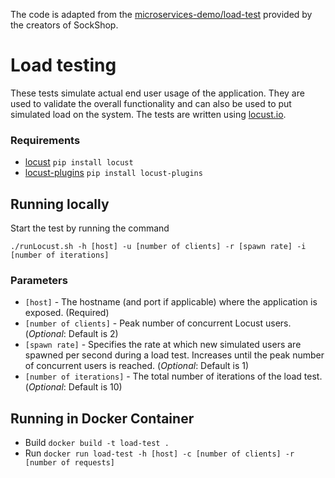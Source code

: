 The code is adapted from the [microservices-demo/load-test](https://github.com/microservices-demo/load-test) provided by the creators of SockShop.
# Load testing

These tests simulate actual end user usage of the application. They are used to validate the overall functionality and can also be used to put simulated load on the system. The tests are written using [locust.io](http://locust.io).

### Requirements 
* [locust](https://github.com/locustio/locust) `pip install locust`
* [locust-plugins](https://github.com/SvenskaSpel/locust-plugins) `pip install locust-plugins`

## Running locally

Start the test by running the command

`./runLocust.sh -h [host] -u [number of clients] -r [spawn rate] -i [number of iterations]`

### Parameters
* `[host]` - The hostname (and port if applicable) where the application is exposed. (Required)
* `[number of clients]` - Peak number of concurrent Locust users. (_Optional_: Default is 2)
* `[spawn rate]` - Specifies the rate at which new simulated users are spawned per second during a load test. Increases until the peak number of concurrent users is reached. (_Optional_: Default is 1)
* `[number of iterations]` - The total number of iterations of the load test. (_Optional_: Default is 10)


## Running in Docker Container
* Build `docker build -t load-test .`
* Run `docker run load-test -h [host] -c [number of clients] -r [number of requests]`

